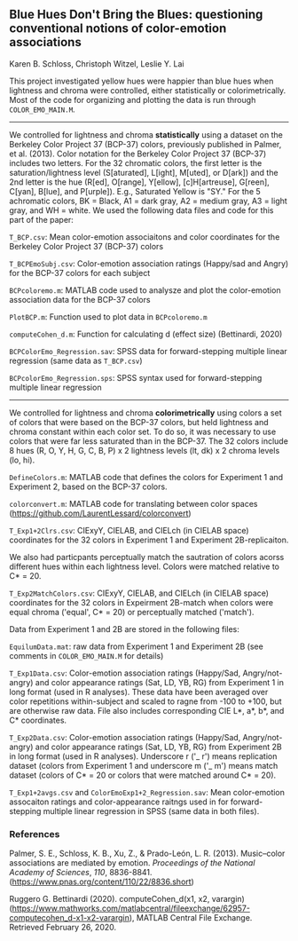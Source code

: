 ## Blue Hues Don't Bring the Blues: questioning conventional notions of color-emotion associations
Karen B. Schloss, Christoph Witzel, Leslie Y. Lai

This project investigated yellow hues were happier than blue hues when lightness and chroma were controlled, either statistically or colorimetrically. Most of the code for organizing and plotting the data is run through `COLOR_EMO_MAIN.M`.

--- 

We controlled for lightness and chroma **statistically** using a dataset on the Berkeley Color Project 37 (BCP-37) colors, previously published in Palmer, et al. (2013). Color notation for the Berkeley Color Project 37 (BCP-37) includes two letters. For the 32 chromatic colors, the first letter is the saturation/lightness level (S[aturated], L[ight], M[uted], or D[ark]) and the 2nd letter is the hue (R[ed], O[range], Y[ellow], [c]H[artreuse], G[reen], C[yan], B[lue], and P[urple]). E.g., Saturated Yellow is "SY." For the 5 achromatic colors, BK = Black, A1 = dark gray, A2 = medium gray, A3 = light gray, and WH = white. We used the following data files and code for this part of the paper:
            
`T_BCP.csv`: Mean color-emotion associaitons and color coordinates for the Berkeley Color Project 37 (BCP-37) colors

`T_BCPEmoSubj.csv`: Color-emotion association ratings (Happy/sad and Angry) for the BCP-37 colors for each subject

`BCPcoloremo.m`: MATLAB code used to analysze and plot the color-emotion association data for the BCP-37 colors

`PlotBCP.m`: Function used to plot data in `BCPcoloremo.m` 

`computeCohen_d.m`: Function for calculating d (effect size)  (Bettinardi, 2020)

`BCPColorEmo_Regression.sav`: SPSS data for forward-stepping multiple linear regression (same data as `T_BCP.csv`)

`BCPcolorEmo_Regression.sps`: SPSS syntax used for forward-stepping multiple linear regression 

--- 

We controlled for lightness and chroma **colorimetrically** using colors a set of colors that were based on the BCP-37 colors, but held lightness and chroma constant within each color set. To do so, it was necessary to use colors that were far less saturated than in the BCP-37. The 32 colors include 8 hues (R, O, Y, H, G, C, B, P) x 2 lightness levels (lt, dk) x 2 chroma levels (lo, hi).

`DefineColors.m`: MATLAB code that defines the colors for Experiment 1 and Experiment 2,  based on the BCP-37 colors.

`colorconvert.m`: MATLAB code for translating between color spaces (https://github.com/LaurentLessard/colorconvert)

`T_Exp1+2Clrs.csv`: CIExyY, CIELAB, and CIELch (in CIELAB space) coordinates for the 32 colors in Experiment 1 and Experiment 2B-replicaiton. 

We also had particpants perceptually match the sautration of colors acorss different hues within each lightness level. Colors were matched relative to C* = 20. 

`T_Exp2MatchColors.csv`: CIExyY, CIELAB, and CIELch (in CIELAB space) coordinates for the 32 colors in Expeirment 2B-match when colors were equal chroma ('equal', C* = 20) or perceptually matched ('match'). 

Data from Experiment 1 and 2B are stored in the following files:

`EquilumData.mat`: raw data from Experiment 1 and Experiment 2B (see comments in `COLOR_EMO_MAIN.M` for details)

`T_Exp1Data.csv`: Color-emotion association ratings (Happy/Sad, Angry/not-angry) and color appearance ratings (Sat, LD, YB, RG) from Experiment 1 in long format (used in R analyses). These data have been averaged over color repetitions within-subject and scaled to ragne from -100 to +100, but are otherwise raw data. File also includes corresponding CIE L*, a*, b*, and C* coordinates. 

`T_Exp2Data.csv`: Color-emotion association ratings (Happy/Sad, Angry/not-angry) and color appearance ratings (Sat, LD, YB, RG) from Experiment 2B in long format (used in R analyses). Underscore r ('_ r') means replication dataset (colors from Experiment 1 and underscore m ('_ m') means match dataset (colors of C* = 20 or colors that were matched around C* = 20). 

`T_Exp1+2avgs.csv` and `ColorEmoExp1+2_Regression.sav`: Mean color-emotion assocaiton ratings and color-appearance raitngs used in for forward-stepping multiple linear regression in SPSS (same data in both files).






### References
Palmer, S. E., Schloss, K. B., Xu, Z., & Prado-León, L. R. (2013). Music–color associations are mediated by emotion. _Proceedings of the National Academy of Sciences_, _110_, 8836-8841. (https://www.pnas.org/content/110/22/8836.short)

Ruggero G. Bettinardi (2020). computeCohen_d(x1, x2, varargin) (https://www.mathworks.com/matlabcentral/fileexchange/62957-computecohen_d-x1-x2-varargin), MATLAB Central File Exchange. Retrieved February 26, 2020.

